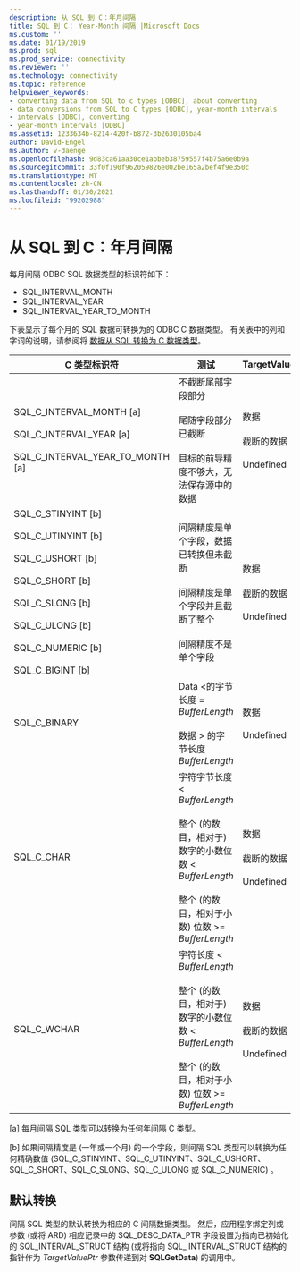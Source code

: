 ```yaml
---
description: 从 SQL 到 C：年月间隔
title: SQL 到 C： Year-Month 间隔 |Microsoft Docs
ms.custom: ''
ms.date: 01/19/2019
ms.prod: sql
ms.prod_service: connectivity
ms.reviewer: ''
ms.technology: connectivity
ms.topic: reference
helpviewer_keywords:
- converting data from SQL to c types [ODBC], about converting
- data conversions from SQL to C types [ODBC], year-month intervals
- intervals [ODBC], converting
- year-month intervals [ODBC]
ms.assetid: 1233634b-8214-420f-b872-3b2630105ba4
author: David-Engel
ms.author: v-daenge
ms.openlocfilehash: 9d83ca61aa30ce1abbeb38759557f4b75a6e0b9a
ms.sourcegitcommit: 33f0f190f962059826e002be165a2bef4f9e350c
ms.translationtype: MT
ms.contentlocale: zh-CN
ms.lasthandoff: 01/30/2021
ms.locfileid: "99202988"
---
```

# <a name="sql-to-c-year-month-intervals"></a>从 SQL 到 C：年月间隔

每月间隔 ODBC SQL 数据类型的标识符如下：

- SQL_INTERVAL_MONTH
- SQL_INTERVAL_YEAR
- SQL_INTERVAL_YEAR_TO_MONTH

下表显示了每个月的 SQL 数据可转换为的 ODBC C 数据类型。 有关表中的列和字词的说明，请参阅将 [数据从 SQL 转换为 C 数据类型](../../../odbc/reference/appendixes/converting-data-from-sql-to-c-data-types.md)。  

|C 类型标识符|测试|TargetValuePtr|StrLen_or_IndPtr|SQLSTATE|  
|-----------------------|----------|------------------------|----------------------------|--------------|  
|SQL_C_INTERVAL_MONTH [a]<br /><br /> SQL_C_INTERVAL_YEAR [a]<br /><br /> SQL_C_INTERVAL_YEAR_TO_MONTH [a]|不截断尾部字段部分<br /><br /> 尾随字段部分已截断<br /><br /> 目标的前导精度不够大，无法保存源中的数据|数据<br /><br /> 截断的数据<br /><br /> Undefined|数据的长度（以字节为单位）<br /><br /> 数据的长度（以字节为单位）<br /><br /> Undefined|不适用<br /><br /> 01S07<br /><br /> 22015|  
|SQL_C_STINYINT [b]<br /><br /> SQL_C_UTINYINT [b]<br /><br /> SQL_C_USHORT [b]<br /><br /> SQL_C_SHORT [b]<br /><br /> SQL_C_SLONG [b]<br /><br /> SQL_C_ULONG [b]<br /><br /> SQL_C_NUMERIC [b]<br /><br /> SQL_C_BIGINT [b]|间隔精度是单个字段，数据已转换但未截断<br /><br /> 间隔精度是单个字段并且截断了整个<br /><br /> 间隔精度不是单个字段|数据<br /><br /> 截断的数据<br /><br /> Undefined|C 数据类型的大小<br /><br /> 数据的长度（以字节为单位）<br /><br /> C 数据类型的大小|不适用<br /><br /> 22003<br /><br /> 22015|  
|SQL_C_BINARY|Data <的字节长度 = *BufferLength*<br /><br /> 数据 > 的字节长度 *BufferLength*|数据<br /><br /> Undefined|数据的长度（以字节为单位）<br /><br /> Undefined|不适用<br /><br /> 22003|  
|SQL_C_CHAR|字符字节长度 < *BufferLength*<br /><br /> 整个 (的数目，相对于) 数字的小数位数 < *BufferLength*<br /><br /> 整个 (的数目，相对于小数) 位数 >= *BufferLength*|数据<br /><br /> 截断的数据<br /><br /> Undefined|C 数据类型的大小<br /><br /> C 数据类型的大小<br /><br /> Undefined|不适用<br /><br /> 01004<br /><br /> 22003|  
|SQL_C_WCHAR|字符长度 < *BufferLength*<br /><br /> 整个 (的数目，相对于) 数字的小数位数 < *BufferLength*<br /><br /> 整个 (的数目，相对于小数) 位数 >= *BufferLength*|数据<br /><br /> 截断的数据<br /><br /> Undefined|C 数据类型的大小<br /><br /> C 数据类型的大小<br /><br /> Undefined|不适用<br /><br /> 01004<br /><br /> 22003|  
  
 [a] 每月间隔 SQL 类型可以转换为任何年间隔 C 类型。  
  
 [b] 如果间隔精度是 (一年或一个月) 的一个字段，则间隔 SQL 类型可以转换为任何精确数值 (SQL_C_STINYINT、SQL_C_UTINYINT、SQL_C_USHORT、SQL_C_SHORT、SQL_C_SLONG、SQL_C_ULONG 或 SQL_C_NUMERIC) 。  

## <a name="default-conversions"></a>默认转换

间隔 SQL 类型的默认转换为相应的 C 间隔数据类型。 然后，应用程序绑定列或参数 (或将 ARD) 相应记录中的 SQL_DESC_DATA_PTR 字段设置为指向已初始化的 SQL_INTERVAL_STRUCT 结构 (或将指向 SQL_ INTERVAL_STRUCT 结构的指针作为 *TargetValuePtr* 参数传递到对 **SQLGetData**) 的调用中。
